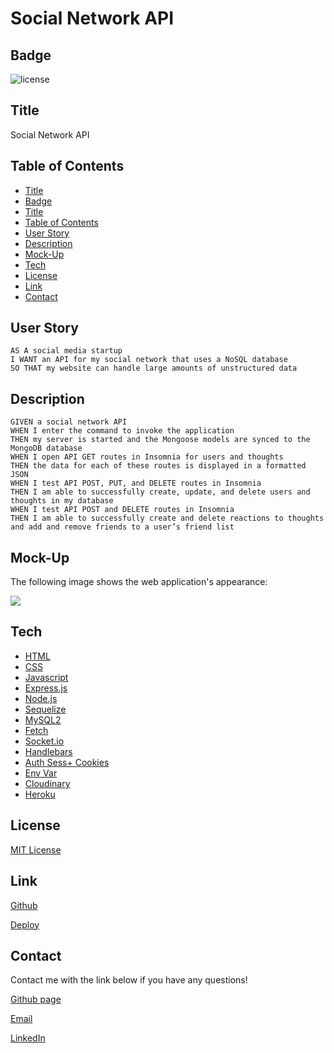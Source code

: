 # Social Network API

## Badge
![license](https://img.shields.io/badge/license-MIT-brightgreen)

## Title
Social Network API

## Table of Contents
  - [Title](#title)
  - [Badge](#badge)
  - [Title](#title-1)
  - [Table of Contents](#table-of-contents)
  - [User Story](#user-story)
  - [Description](#description)
  - [Mock-Up](#mock-up)
  - [Tech](#tech)
  - [License](#license)
  - [Link](#link)
  - [Contact](#contact)

## User Story
```
AS A social media startup
I WANT an API for my social network that uses a NoSQL database
SO THAT my website can handle large amounts of unstructured data
```

## Description
```
GIVEN a social network API
WHEN I enter the command to invoke the application
THEN my server is started and the Mongoose models are synced to the MongoDB database
WHEN I open API GET routes in Insomnia for users and thoughts
THEN the data for each of these routes is displayed in a formatted JSON
WHEN I test API POST, PUT, and DELETE routes in Insomnia
THEN I am able to successfully create, update, and delete users and thoughts in my database
WHEN I test API POST and DELETE routes in Insomnia
THEN I am able to successfully create and delete reactions to thoughts and add and remove friends to a user’s friend list
```
## Mock-Up
The following image shows the web application's appearance:

<img src="./Assets/testingImage.gif">

## Tech
- [HTML](https://developer.mozilla.org/en-US/docs/Web/HTML)
- [CSS](https://developer.mozilla.org/en-US/docs/Web/CSS)
- [Javascript](https://developer.mozilla.org/en-US/docs/Web/javascript)
- [Express.js](https://expressjs.com/)
- [Node.js](https://nodejs.org/en/)
- [Sequelize](https://sequelize.org/)
- [MySQL2](https://www.npmjs.com/package/mysql2)
- [Fetch](https://developer.mozilla.org/en-US/docs/Web/API/Fetch_API)
- [Socket.io](https://momentjs.com/)
- [Handlebars](https://handlebarsjs.com/)
- [Auth Sess+ Cookies](https://stackoverflow.com/questions/17769011/how-does-cookie-based-authentication-work)
- [Env Var](https://www.npmjs.com/package/env-var)
- [Cloudinary](https://cloudinary.com/)
- [Heroku](https://dashboard.heroku.com/)

## License
[MIT License](LICENSE)

## Link
[Github](https://github.com/minhkhoinguy/Social-Network-API)

[Deploy](https://)

## Contact
Contact me with the link below if you have any questions!

[Github page](https://github.com/minhkhoinguy)

[Email](mailto:minhkhoinguy@gmail.com)

[LinkedIn](https://www.linkedin.com/in/minhkhoi-nguyen-3a8b82237/)
